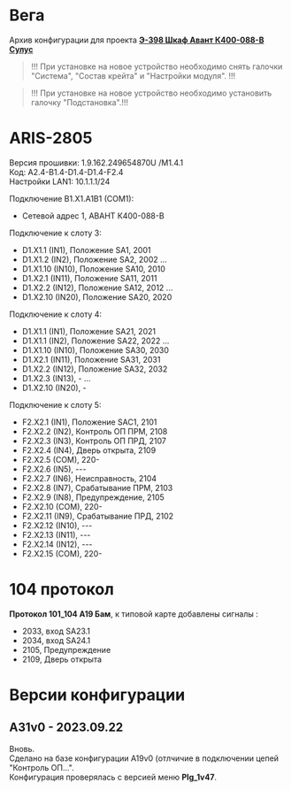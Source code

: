 ﻿Вега
====

Архив конфигурации для проекта **[Э-398 Шкаф Авант К400-088-В Сулус](Э-398_Шкаф_Авант_К400-088-В_Сулус.pdf)**

> !!! При установке на новое устройство необходимо снять галочки "Система", "Состав крейта" и "Настройки модуля". !!!

> !!! При установке на новое устройство необходимо установить галочку "Подстановка".!!!


# ARIS-2805

Версия прошивки: 1.9.162.249654870U /M1.4.1  
Код: A2.4-B1.4-D1.4-D1.4-F2.4  
Настройки LAN1: 10.1.1.1/24

Подключение B1.X1.A1B1 (COM1):
- Сетевой адрес 1, АВАНТ К400-088-В

Подключение к слоту 3:
- D1.X1.1  (IN1),  Положение SA1, 2001
- D1.X1.2  (IN2),  Положение SA2, 2002
...
- D1.X1.10 (IN10), Положение SA10, 2010
- D1.X2.1  (IN11), Положение SA11, 2011
- D1.X2.2  (IN12), Положение SA12, 2012
...
- D1.X2.10 (IN20), Положение SA20, 2020

Подключение к слоту 4:
- D1.X1.1  (IN1),  Положение SA21, 2021
- D1.X1.1  (IN2),  Положение SA22, 2022
...
- D1.X1.10 (IN10), Положение SA30, 2030
- D1.X2.1  (IN11), Положение SA31, 2031
- D1.X2.2  (IN12), Положение SA32, 2032
- D1.X2.3  (IN13), -
...
- D1.X2.10 (IN20), -

Подключение к слоту 5:
- F2.X2.1  (IN1),  Положение SAC1, 2101
- F2.X2.2  (IN2),  Контроль ОП ПРМ, 2108
- F2.X2.3  (IN3),  Контроль ОП ПРД, 2107
- F2.X2.4  (IN4),  Дверь открыта, 2109
- F2.X2.5  (COM),  220-
- F2.X2.6  (IN5),  ---
- F2.X2.7  (IN6),  Неисправность, 2104
- F2.X2.8  (IN7),  Срабатывание ПРМ, 2103
- F2.X2.9  (IN8),  Предупреждение, 2105
- F2.X2.10 (COM),  220-
- F2.X2.11 (IN9),  Срабатывание ПРД, 2102
- F2.X2.12 (IN10), ---
- F2.X2.13 (IN11), ---
- F2.X2.14 (IN12), ---
- F2.X2.15 (COM),  220-

# 104 протокол

**Протокол 101_104 A19 Бам**, к типовой карте добавлены сигналы :
- 2033, вход SA23.1
- 2034, вход SA24.1
- 2105, Предупреждение
- 2109, Дверь открыта


# Версии конфигурации

## A31v0 - 2023.09.22

Вновь.  
Сделано на базе конфигурации A19v0 (отлчичие в подключении цепей "Контроль ОП...".  
Конфигурация проверялась с версией меню **PIg_1v47**.

